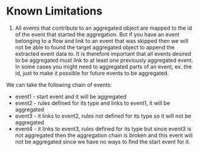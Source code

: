 # Known Limitations

1. All events that contribute to an aggregated object are mapped to the id of
the event that started the aggregation. But if you have an event belonging to a
flow and link to an event that was skipped then we will not be able to found
the target aggregated object to append the extracted event data to. It is
therefore important that all events desired to be aggregated must link to at
least one previously aggregated event. In some cases you might need to
aggregated parts of an event, ex. the id, just to make it possible for future
events to be aggregated.

We can take the following chain of events:

* event1 - start event and it will be aggregated
* event2 - rules defined for its type and links to event1, it will be aggregated
* event3 - it links to event2, rules not defined for its type so it will not be aggregated
* event4 - it links to event3, rules defined for its type but since event3 is not aggregated then the aggregation chain is broken and this event will not be aggregated since we have no ways to find the start event for it.
